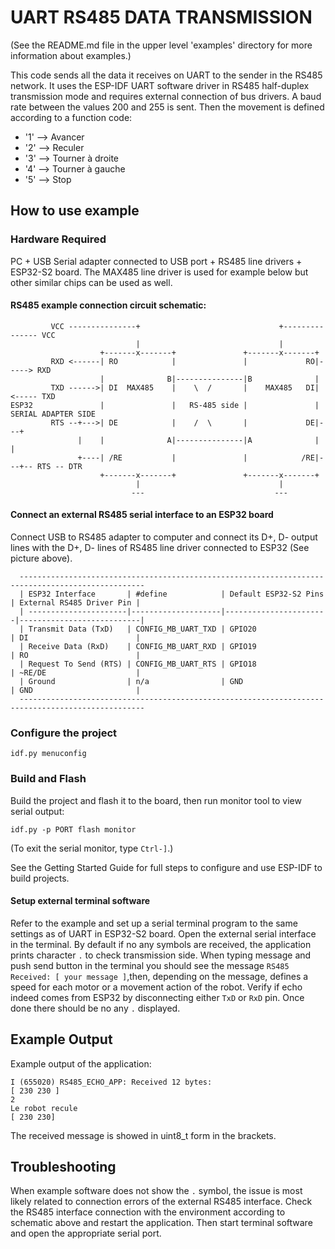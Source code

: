 # UART RS485 DATA TRANSMISSION

(See the README.md file in the upper level 'examples' directory for more information about examples.)

This code sends all the data it receives on UART to the sender in the RS485 network.
It uses the ESP-IDF UART software driver in RS485 half-duplex transmission mode and requires external connection of bus drivers.
A baud rate between the values 200 and 255 is sent. Then the movement is defined according to a function code:
* '1' --> Avancer 
* '2' --> Reculer
* '3' --> Tourner à droite
* '4' --> Tourner à gauche
* '5' --> Stop

## How to use example

### Hardware Required
PC + USB Serial adapter connected to USB port + RS485 line drivers + ESP32-S2 board.
The MAX485 line driver is used for example below but other similar chips can be used as well.

#### RS485 example connection circuit schematic:
```
         VCC ---------------+                               +--------------- VCC
                            |                               |
                    +-------x-------+               +-------x-------+
         RXD <------| RO            |               |             RO|-----> RXD
                    |              B|---------------|B              |
         TXD ------>| DI  MAX485    |    \  /       |    MAX485   DI|<----- TXD
ESP32               |               |   RS-485 side |               |  SERIAL ADAPTER SIDE
         RTS --+--->| DE            |    /  \       |             DE|---+
               |    |              A|---------------|A              |   |
               +----| /RE           |               |            /RE|---+-- RTS -- DTR
                    +-------x-------+               +-------x-------+
                            |                               |
                           ---                             ---
```

#### Connect an external RS485 serial interface to an ESP32 board
Connect USB to RS485 adapter to computer and connect its D+, D- output lines with the D+, D- lines of RS485 line driver connected to ESP32 (See picture above).
```
  --------------------------------------------------------------------------------------------------
  | ESP32 Interface       | #define            | Default ESP32-S2 Pins | External RS485 Driver Pin |
  | ----------------------|--------------------|-----------------------|---------------------------|
  | Transmit Data (TxD)   | CONFIG_MB_UART_TXD | GPIO20                | DI                        |
  | Receive Data (RxD)    | CONFIG_MB_UART_RXD | GPIO19                | RO                        |
  | Request To Send (RTS) | CONFIG_MB_UART_RTS | GPIO18                | ~RE/DE                    |
  | Ground                | n/a                | GND                   | GND                       | 
  --------------------------------------------------------------------------------------------------
```


### Configure the project
```
idf.py menuconfig
```

### Build and Flash
Build the project and flash it to the board, then run monitor tool to view serial output:
```
idf.py -p PORT flash monitor
```

(To exit the serial monitor, type ``Ctrl-]``.)

See the Getting Started Guide for full steps to configure and use ESP-IDF to build projects.

#### Setup external terminal software
Refer to the example and set up a serial terminal program to the same settings as of UART in ESP32-S2 board.
Open the external serial interface in the terminal. By default if no any symbols are received, the application prints character `.` to check transmission side.
When typing message and push send button in the terminal you should see the message `RS485 Received: [ your message ]`,then, depending on the message, defines a speed for each motor or a movement action of the robot.
Verify if echo indeed comes from ESP32 by disconnecting either `TxD` or `RxD` pin. Once done there should be no any `.` displayed.

## Example Output
Example output of the application:
```
I (655020) RS485_ECHO_APP: Received 12 bytes:
[ 230 230 ]
2
Le robot recule
[ 230 230]
```
The received message is showed in uint8_t form in the brackets.

## Troubleshooting
When example software does not show the `.` symbol, the issue is most likely related to connection errors of the external RS485 interface.
Check the RS485 interface connection with the environment according to schematic above and restart the application.
Then start terminal software and open the appropriate serial port.

